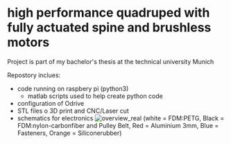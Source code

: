 # high performance quadruped with fully actuated spine and brushless motors 
Project is part of my bachelor's thesis at the technical university Munich

Repostory inclues: 
- code running on raspbery pi (python3)
  - matlab scripts used to help create python code
- configuration of Odrive 
- STL files o 3D print and CNC/Laser cut 
- schematics for electronics 
![overview_real](https://user-images.githubusercontent.com/104364637/185807546-c82414ea-5082-48e0-9e5f-01beec0c7200.png)
(white = FDM:PETG, Black = FDM:nylon-carbonfiber and Pulley Belt, Red = Aluminium 3mm, Blue = Fasteners, Orange = Siliconerubber)  
